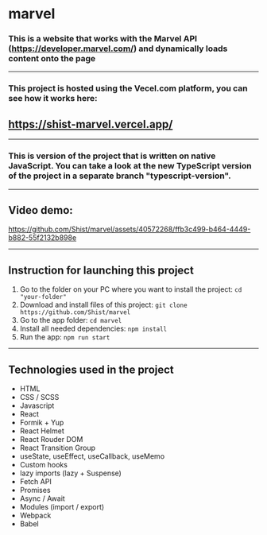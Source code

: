 # marvel

### This is a website that works with the Marvel API (https://developer.marvel.com/) and dynamically loads content onto the page

---

### This project is hosted using the Vecel.com platform, you can see how it works here:

## https://shist-marvel.vercel.app/

---

### This is version of the project that is written on native JavaScript. You can take a look at the new TypeScript version of the project in a separate branch "typescript-version".

---

## Video demo:

https://github.com/Shist/marvel/assets/40572268/ffb3c499-b464-4449-b882-55f2132b898e

---

## Instruction for launching this project

1. Go to the folder on your PC where you want to install the project:
   `cd "your-folder"`
1. Download and install files of this project:
   `git clone https://github.com/Shist/marvel`
1. Go to the app folder:
   `cd marvel`
1. Install all needed dependencies:
   `npm install`
1. Run the app:
   `npm run start`

---

## Technologies used in the project

- HTML
- CSS / SCSS
- Javascript
- React
- Formik + Yup
- React Helmet
- React Rouder DOM
- React Transition Group
- useState, useEffect, useCallback, useMemo
- Custom hooks
- lazy imports (lazy + Suspense)
- Fetch API
- Promises
- Async / Await
- Modules (import / export)
- Webpack
- Babel
